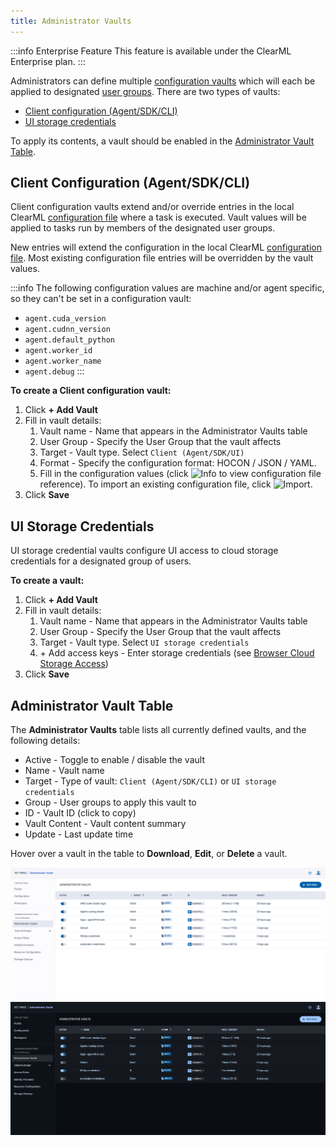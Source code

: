 ```yaml
---
title: Administrator Vaults
---
```


:::info Enterprise Feature
This feature is available under the ClearML Enterprise plan.
:::

Administrators can define multiple [configuration vaults](webapp_settings_profile.md#configuration-vault) which will each be applied to designated 
[user groups](webapp_settings_users.md). There are two types of vaults: 
* [Client configuration (Agent/SDK/CLI)](#client-configuration-agentsdkcli)
* [UI storage credentials](#ui-storage-credentials)   

To apply its contents, a vault should be enabled in the [Administrator Vault Table](#administrator-vault-table). 

## Client Configuration (Agent/SDK/CLI)
Client configuration vaults extend and/or override entries in the local ClearML [configuration file](../../configs/clearml_conf.md)
where a task is executed. Vault values will be applied to tasks run by members of the designated user groups. 

New entries will extend the configuration in the local ClearML [configuration file](../../configs/clearml_conf.md). 
Most existing configuration file entries will be overridden by the vault values.

:::info 
The following configuration values are machine and/or agent specific, so they can't be set in a configuration vault:
* `agent.cuda_version`
* `agent.cudnn_version`
* `agent.default_python`
* `agent.worker_id` 
* `agent.worker_name`
* `agent.debug`
:::

**To create a Client configuration vault:**
1. Click **+ Add Vault**
1. Fill in vault details:
   1. Vault name - Name that appears in the Administrator Vaults table
   1. User Group - Specify the User Group that the vault affects
   1. Target - Vault type. Select `Client (Agent/SDK/UI)`
   1. Format - Specify the configuration format: HOCON / JSON / YAML. 
   1. Fill in the configuration values (click <img src="/docs/latest/icons/ico-info.svg" alt="Info" className="icon size-md space-sm" /> 
   to view configuration file reference). To import an existing configuration file, click <img src="/docs/latest/icons/ico-import.svg" alt="Import" className="icon size-md space-sm" />. 
1. Click **Save** 

## UI Storage Credentials   
UI storage credential vaults configure UI access to cloud storage credentials for a designated group of users. 

**To create a vault:**

1. Click **+ Add Vault**
1. Fill in vault details:
   1. Vault name - Name that appears in the Administrator Vaults table
   1. User Group - Specify the User Group that the vault affects
   1. Target - Vault type. Select `UI storage credentials` 
   1. \+ Add access keys - Enter storage credentials (see [Browser Cloud Storage Access](webapp_settings_profile.md#browser-cloud-storage-access))
1. Click **Save**

## Administrator Vault Table

The **Administrator Vaults** table lists all currently defined vaults, and the following details:
* Active - Toggle to enable / disable the vault
* Name - Vault name
* Target - Type of vault: `Client (Agent/SDK/CLI)` or `UI storage credentials` 
* Group - User groups to apply this vault to 
* ID - Vault ID (click to copy)
* Vault Content - Vault content summary
* Update - Last update time

Hover over a vault in the table to **Download**, **Edit**, or **Delete** a vault.  

![Admin vaults](../../img/settings_admin_vaults.png#light-mode-only)
![Admin vaults](../../img/settings_admin_vaults_dark.png#dark-mode-only)